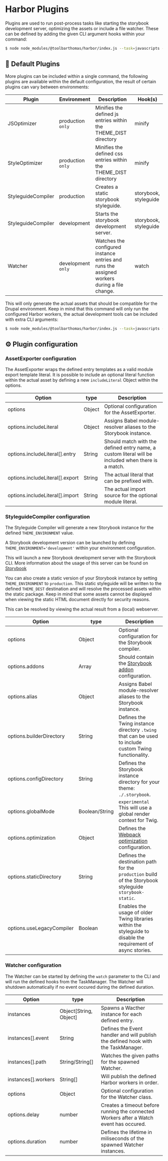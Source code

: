 # Harbor Plugins

Plugins are used to run post-process tasks like starting the storybook development server, optimizing the assets or include a file watcher.
These can be defined by adding the given CLI argument hooks within your command:

```sh
$ node node_modules/@toolbarthomas/harbor/index.js --task=javascripts --minify
```

## 🔌 Default Plugins

More plugins can be included within a single command, the following plugins are available within the default configuration, the result of certain plugins can vary between environments:

| Plugin             | Environment        | Description                                                                                 | Hook(s)               |
| ------------------ | ------------------ | ------------------------------------------------------------------------------------------- | --------------------- |
| JSOptimizer        | production `only`  | Minifies the defined js entries within the THEME_DIST directory                             | minify                |
| StyleOptimizer     | production `only`  | Minifies the defined css entries within the THEME_DIST directory                            | minify                |
| StyleguideCompiler | production         | Creates a static storybook styleguide.                                                      | storybook, styleguide |
| StyleguideCompiler | development        | Starts the storybook development server.                                                    | storybook, styleguide |
| Watcher            | development `only` | Watches the configured instance entries and runs the assigned workers during a file change. | watch                 |

This will only generate the actual assets that should be compatible for the Drupal environment.
Keep in mind that this command will only run the configured Harbor workers, the actual development tools can be included with extra CLI arguments:

```sh
$ node node_modules/@toolbarthomas/harbor/index.js --task=javascripts --minify --watch
```

## ⚙️ Plugin configuration

### AssetExporter configuration

The AssetExporter wraps the defined entry templates as a valid module export template literal.
It is possible to include an optional literal function within the actual asset by defining a new `includeLiteral` Object within the options.

| Option                          | type   | Description                                                                                        |
| ------------------------------- | ------ | -------------------------------------------------------------------------------------------------- |
| options                         | Object | Optional configuration for the AssetExporter.                                                      |
| options.includeLiteral          | Object | Assigns Babel module-resolver aliases to the Storybook instance.                                   |
| options.includeLiteral[].entry  | String | Should match with the defined entry name, a custom literal will be included when there is a match. |
| options.includeLiteral[].export | String | The actual literal that can be prefixed with.                                                      |
| options.includeLiteral[].import | String | The actual import source for the optional module literal.                                          |

### StyleguideCompiler configuration

The Styleguide Compiler will generate a new Storybook instance for the defined `THEME_ENVIRONMENT` value.

A Storybook development version can be launched by defining `THEME_ENVIRONMENT='development'` within your environment configuration.

This will launch a new Storybook development server with the Storybook CLI.
More information about the usage of this server can be found on [Storybook](https://storybook.js.org/docs)

You can also create a static version of your Storybook instance by setting `THEME_ENVIRONMENT` to `production`.
This static styleguide will be written to the defined `THEME_DEST` destination and will resolve the processed assets within the static package.
Keep in mind that some assets cannot be displayed when viewing the static HTML document directly for security reasons.

This can be resolved by viewing the actual result from a (local) webserver.

| Option                    | type           | Description                                                                                                    |
| ------------------------- | -------------- | -------------------------------------------------------------------------------------------------------------- |
| options                   | Object         | Optional configuration for the Storybook compiler.                                                             |
| options.addons            | Array          | Should contain the [Storybook addon](https://storybook.js.org/docs/react/addons/install-addons) configuration. |
| options.alias             | Object         | Assigns Babel module-resolver aliases to the Storybook instance.                                               |
| options.builderDirectory  | String         | Defines the Twing instance directory `.twing` that can be used to include custom Twing functionality.          |
| options.configDirectory   | String         | Defines the Storybook instance directory for your theme: `./.storybook`.                                       |
| options.globalMode        | Boolean/String | `experimental` This will use a global render context for Twig.                                                 |
| options.optimization      | Object         | Defines the [Webpack optimization](https://webpack.js.org/configuration/optimization/) configuration.          |
| options.staticDirectory   | String         | Defines the destination path for the `production` build of the Storybook styleguide `storybook-static`.        |
| options.useLegacyCompiler | Boolean        | Enables the usage of older Twing libraries within the styleguide to disable the requirement of async stories.  |

### Watcher configuration

The Watcher can be started by defining the `watch` parameter to the CLI and will run the defined hooks from the TaskManager.
The Watcher will shutdown automatically if no event occured during the defined duration.

| Option              | type                   | Description                                                                             |
| ------------------- | ---------------------- | --------------------------------------------------------------------------------------- |
| instances           | Object[String, Object] | Spawns a Wacther instance for each defined entry.                                       |
| instances[].event   | String                 | Defines the Event handler and will publish the defined hook with the TaskManager.       |
| instances[].path    | String/String[]        | Watches the given paths for the spawned Watcher.                                        |
| instances[].workers | String[]               | Will publish the defined Harbor workers in order.                                       |
| options             | Object                 | Optional configuration for the Watcher class.                                           |
| options.delay       | number                 | Creates a timeout before running the connected Workers after a Watch event has occured. |
| options.duration    | number                 | Defines the lifetime in miliseconds of the spawned Watcher instances.                   |
